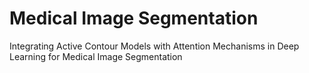 # Medical Image Segmentation
Integrating Active Contour Models with Attention Mechanisms in Deep Learning for Medical Image Segmentation
